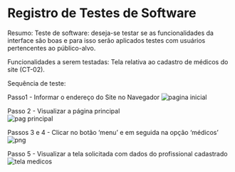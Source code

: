 # Registro de Testes de Software

Resumo: 
Teste de software: deseja-se testar se as funcionalidades da interface são boas e para isso serão aplicados testes com usuários pertencentes ao público-alvo.

Funcionalidades a serem testadas:
Tela relativa ao cadastro de médicos do site (CT-02).

Sequência de teste:                                                                                                                               

Passo1 - Informar o endereço do Site no Navegador 
![pagina inicial](https://user-images.githubusercontent.com/106809153/203184578-9b4ea0b0-7996-49a1-a4d3-8d8b60a6d1b4.png)

Passo 2 - Visualizar a página principal                                                                                                                       
![pag principal](https://user-images.githubusercontent.com/106809153/203184770-fd6d6e8b-37a9-4151-b521-08f26fa395eb.png)

Passos 3 e 4 - Clicar no botão ‘menu’ e em seguida na opção ‘médicos’
![png](https://user-images.githubusercontent.com/106809153/203184958-e6f1e8f4-f67a-49bd-84fc-8dfe94154c53.png)

Passo 5 - Visualizar a tela solicitada com dados do profissional cadastrado
![tela medicos](https://user-images.githubusercontent.com/106809153/203185128-7af34bde-2cdf-4da2-a9d3-d1163510294a.png)



